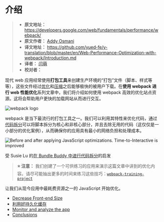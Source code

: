 
# 介绍

> - **原文地址：** https://developers.google.com/web/fundamentals/performance/webpack/
> - **原文作者：** [Addy Osmani](https://developers.google.com/web/resources/contributors/addyosmani)
> - **译文地址：** https://github.com/yued-fe/y-translation/blob/master/en/Web-Performance-Optimization-with-webpack/Introduction.md
> - **译者：** [闫萌](https://github.com/yanyixin)
> - **校对者：**

现代 web 应用经常使用**打包工具**来创建生产环境的“打包”文件（脚本、样式等等），这些文件经过[优化](https://developers.google.com/web/fundamentals/performance/optimizing-content-efficiency/javascript-startup-optimization)和[压缩](https://developers.google.com/web/fundamentals/performance/optimizing-content-efficiency/optimize-encoding-and-transfer)之后能够极快的被用户下载。在**使用 webpack 进行 web 性能优化**系列文章中，我们将介绍如何使用 webpack 高效的优化站点资源。这将会帮助用户更快的加载网站从而进行交互。

![webpack logo](https://developers.google.com/web/fundamentals/performance/webpack/webpack-logo.png)

webpack 是当下最流行的打包工具之一。我们可以利用其特性来优化代码，通过[代码拆分](https://developers.google.com/web/fundamentals/performance/webpack/use-long-term-caching#lazy-loading)可以将脚本拆分为核心和非核心部分，并且去除无用的代码（这仅仅是一小部分的优化案例），从而确保你的应用具有最小的网络负担和处理成本。

![Before and after applying JavaScript
  optimizations. Time-to-Interactive is improved](https://developers.google.com/web/fundamentals/performance/webpack/code-splitting.png)

受 Susie Lu 的[在 Bundle Buddy 中进行代码拆分](http://www.susielu.com/data-viz/bundle-buddy)的启发

> **⭐️ 注意：** 我们创建了一个可供练习的应用来演示这篇文章中讲到的优化内容。请尽可能抽出更多的时间来练习这些技巧：[`webpack-training-project`](https://github.com/GoogleChromeLabs/webpack-training-project)

让我们从现今应用中最耗费资源之一的 JavaScript 开始优化。

* [Decrease Front-end Size](https://developers.google.com/web/fundamentals/performance/webpack/decrease-frontend-size)
* [利用好持久化缓存](https://github.com/yued-fe/y-translation/blob/master/en/Web-Performance-Optimization-with-webpack/Make-Use-of-Long-term-Caching.md)
* [Monitor and analyze the app](https://developers.google.com/web/fundamentals/performance/webpack/monitor-and-analyze)
* [Conclusions](https://developers.google.com/web/fundamentals/performance/webpack/conclusion)
